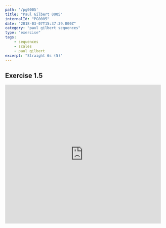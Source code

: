 ```yaml
---
path: '/pg0005'
title: "Paul Gilbert 0005"
internalId: "PG0005"
date: "2018-03-07T15:37:39.000Z"
category: "paul gilbert sequences"
type: "exercise"
tags:
    - sequences
    - scales
    - paul gilbert
excerpt: "Straight 6s (5)"
---
```


## Exercise 1.5

<iframe src="https://flat.io/embed/5aa04c39bcad086a78cd2c4c?layout=responsive&audioSource=&videoPosition=" height="450" width="100%" frameBorder="0" allowfullscreen></iframe>
